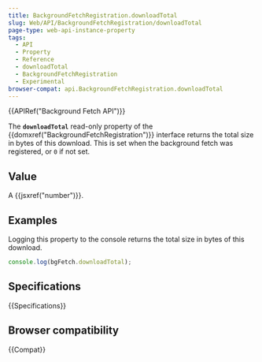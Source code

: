 ```yaml
---
title: BackgroundFetchRegistration.downloadTotal
slug: Web/API/BackgroundFetchRegistration/downloadTotal
page-type: web-api-instance-property
tags:
  - API
  - Property
  - Reference
  - downloadTotal
  - BackgroundFetchRegistration
  - Experimental
browser-compat: api.BackgroundFetchRegistration.downloadTotal
---
```

{{APIRef("Background Fetch API")}}

The **`downloadTotal`** read-only property of the {{domxref("BackgroundFetchRegistration")}} interface returns the total size in bytes of this download. This is set when the background fetch was registered, or `0` if not set.

## Value

A {{jsxref("number")}}.

## Examples

Logging this property to the console returns the total size in bytes of this download.

```js
console.log(bgFetch.downloadTotal);
```

## Specifications

{{Specifications}}

## Browser compatibility

{{Compat}}
